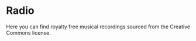 # Radio

Here you can find royalty free musical recordings sourced from the Creative Commons license.